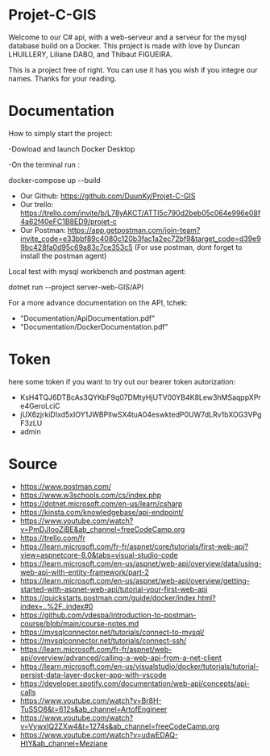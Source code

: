 # Projet-C-GIS

Welcome to our C# api, with a web-serveur and a serveur for the mysql database build on a Docker.
This project is made with love by Duncan LHUILLERY, Liliane DABO, and Thibaut FIGUEIRA.

This is a project free of right. You can use it has you wish if you integre our names. Thanks for your reading.

# Documentation

How to simply start the project:

-Dowload and launch Docker Desktop

-On the terminal run :

docker-compose up --build

- Our Github: https://github.com/DuunKy/Projet-C-GIS
- Our trello: https://trello.com/invite/b/L78yAKCT/ATTI5c790d2beb05c064e996e08f4a62f40eFC1B8ED9/projet-c
- Our Postman: https://app.getpostman.com/join-team?invite_code=e33bbf89c4080c120b3fac1a2ec72bf9&target_code=d39e99bc428fa0d95c69a83c7ce353c5 (For use postman, dont forget to install the postman agent)



Local test with mysql workbench and postman agent:

dotnet run --project server-web-GIS/API

For a more advance documentation on the API, tchek:
- "Documentation/ApiDocumentation.pdf"
- "Documentation/DockerDocumentation.pdf"

# Token

here some token if you want to try out our bearer token autorization:

- KsH4TQJ6DTBcAs3QYKbF9q07DMtyHjUTV00YB4K8Lew3hMSaqppXPre4GeroLciC
- jUX6zjrkiDIxd5xIOY1JWBPIIwSX4tuA04eswktedP0UW7dLRv1bXOG3VPgF3zLU
- admin



# Source

- https://www.postman.com/
- https://www.w3schools.com/cs/index.php
- https://dotnet.microsoft.com/en-us/learn/csharp
- https://kinsta.com/knowledgebase/api-endpoint/
- https://www.youtube.com/watch?v=PmDJIooZjBE&ab_channel=freeCodeCamp.org
- https://trello.com/fr
- https://learn.microsoft.com/fr-fr/aspnet/core/tutorials/first-web-api?view=aspnetcore-8.0&tabs=visual-studio-code
- https://learn.microsoft.com/en-us/aspnet/web-api/overview/data/using-web-api-with-entity-framework/part-2
- https://learn.microsoft.com/en-us/aspnet/web-api/overview/getting-started-with-aspnet-web-api/tutorial-your-first-web-api
- https://quickstarts.postman.com/guide/docker/index.html?index=..%2F..index#0
- https://github.com/vdespa/introduction-to-postman-course/blob/main/course-notes.md
- https://mysqlconnector.net/tutorials/connect-to-mysql/
- https://mysqlconnector.net/tutorials/connect-ssh/
- https://learn.microsoft.com/fr-fr/aspnet/web-api/overview/advanced/calling-a-web-api-from-a-net-client
- https://learn.microsoft.com/en-us/visualstudio/docker/tutorials/tutorial-persist-data-layer-docker-app-with-vscode
- https://developer.spotify.com/documentation/web-api/concepts/api-calls
- https://www.youtube.com/watch?v=Br8H-TuSSO8&t=612s&ab_channel=ArtofEngineer
- https://www.youtube.com/watch?v=VywxIQ2ZXw4&t=1274s&ab_channel=freeCodeCamp.org
- https://www.youtube.com/watch?v=udwEDAQ-HtY&ab_channel=Meziane

